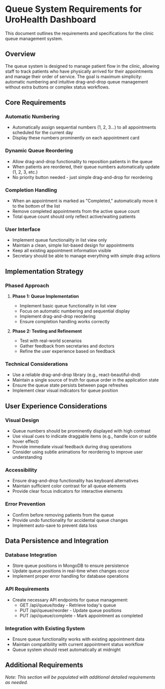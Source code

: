 # Queue System Requirements for UroHealth Dashboard

This document outlines the requirements and specifications for the clinic queue management system.

## Overview

The queue system is designed to manage patient flow in the clinic, allowing staff to track patients who have physically arrived for their appointments and manage their order of service. The goal is maximum simplicity: automatic numbering and intuitive drag-and-drop queue management without extra buttons or complex status workflows.

## Core Requirements

### Automatic Numbering
- Automatically assign sequential numbers (1, 2, 3...) to all appointments scheduled for the current day
- Display these numbers prominently on each appointment card

### Dynamic Queue Reordering
- Allow drag-and-drop functionality to reposition patients in the queue
- When patients are reordered, their queue numbers automatically update (1, 2, 3, etc.)
- No priority button needed - just simple drag-and-drop for reordering

### Completion Handling
- When an appointment is marked as "Completed," automatically move it to the bottom of the list
- Remove completed appointments from the active queue count
- Total queue count should only reflect active/waiting patients

### User Interface
- Implement queue functionality in list view only
- Maintain a clean, simple list-based design for appointments
- Keep all existing appointment information visible
- Secretary should be able to manage everything with simple drag actions

## Implementation Strategy

### Phased Approach
1. **Phase 1: Queue Implementation**
   - Implement basic queue functionality in list view
   - Focus on automatic numbering and sequential display
   - Implement drag-and-drop reordering
   - Ensure completion handling works correctly

2. **Phase 2: Testing and Refinement**
   - Test with real-world scenarios
   - Gather feedback from secretaries and doctors
   - Refine the user experience based on feedback

### Technical Considerations
- Use a reliable drag-and-drop library (e.g., react-beautiful-dnd)
- Maintain a single source of truth for queue order in the application state
- Ensure the queue state persists between page refreshes
- Implement clear visual indicators for queue position

## User Experience Considerations

### Visual Design
- Queue numbers should be prominently displayed with high contrast
- Use visual cues to indicate draggable items (e.g., handle icon or subtle hover effect)
- Provide immediate visual feedback during drag operations
- Consider using subtle animations for reordering to improve user understanding

### Accessibility
- Ensure drag-and-drop functionality has keyboard alternatives
- Maintain sufficient color contrast for all queue elements
- Provide clear focus indicators for interactive elements

### Error Prevention
- Confirm before removing patients from the queue
- Provide undo functionality for accidental queue changes
- Implement auto-save to prevent data loss

## Data Persistence and Integration

### Database Integration
- Store queue positions in MongoDB to ensure persistence
- Update queue positions in real-time when changes occur
- Implement proper error handling for database operations

### API Requirements
- Create necessary API endpoints for queue management:
  - GET /api/queue/today - Retrieve today's queue
  - PUT /api/queue/reorder - Update queue positions
  - PUT /api/queue/complete - Mark appointment as completed

### Integration with Existing System
- Ensure queue functionality works with existing appointment data
- Maintain compatibility with current appointment status workflow
- Queue system should reset automatically at midnight

## Additional Requirements

*Note: This section will be populated with additional detailed requirements as needed.*
